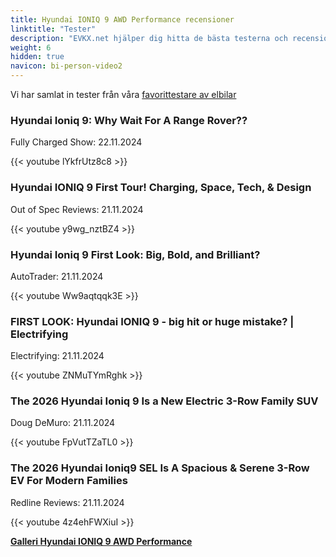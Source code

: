 ```yaml
---
title: Hyundai IONIQ 9 AWD Performance recensioner
linktitle: "Tester"
description: "EVKX.net hjälper dig hitta de bästa testerna och recensionerna av denna modell."
weight: 6
hidden: true
navicon: bi-person-video2
---
```

Vi har samlat in tester från våra [favorittestare av elbilar](../../../../../guides/evreviewers/)

<div class="container text-center shadow p-2 pe-4 mb-5 bg-body-tertiary rounded border">
<h3>Hyundai Ioniq 9: Why Wait For A Range Rover??</h3>
<p>Fully Charged Show: 22.11.2024</p>

{{< youtube lYkfrUtz8c8 >}}

</div>
<div class="container text-center shadow p-2 pe-4 mb-5 bg-body-tertiary rounded border">
<h3>Hyundai IONIQ 9 First Tour! Charging, Space, Tech, &amp; Design</h3>
<p>Out of Spec Reviews: 21.11.2024</p>

{{< youtube y9wg_nztBZ4 >}}

</div>
<div class="container text-center shadow p-2 pe-4 mb-5 bg-body-tertiary rounded border">
<h3>Hyundai Ioniq 9 First Look: Big, Bold, and Brilliant?</h3>
<p>AutoTrader: 21.11.2024</p>

{{< youtube Ww9aqtqqk3E >}}

</div>
<div class="container text-center shadow p-2 pe-4 mb-5 bg-body-tertiary rounded border">
<h3>FIRST LOOK: Hyundai IONIQ 9 - big hit or huge mistake? | Electrifying</h3>
<p>Electrifying: 21.11.2024</p>

{{< youtube ZNMuTYmRghk >}}

</div>
<div class="container text-center shadow p-2 pe-4 mb-5 bg-body-tertiary rounded border">
<h3>The 2026 Hyundai Ioniq 9 Is a New Electric 3-Row Family SUV</h3>
<p>Doug DeMuro: 21.11.2024</p>

{{< youtube FpVutTZaTL0 >}}

</div>
<div class="container text-center shadow p-2 pe-4 mb-5 bg-body-tertiary rounded border">
<h3>The 2026 Hyundai Ioniq9 SEL Is A Spacious &amp; Serene 3-Row EV For Modern Families</h3>
<p>Redline Reviews: 21.11.2024</p>

{{< youtube 4z4ehFWXiuI >}}

</div>
<div class="mt-3 mb-3">
<a href="../gallery/" class="text-decoration-none text-black">
<strong><i class="bi-arrow-left"></i>Galleri  </strong>
</a>
<a href="../" class="text-decoration-none text-black float-end">
<strong>Hyundai IONIQ 9 AWD Performance <i class="bi-arrow-right"></i></strong>
</a>
</div>
